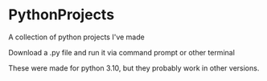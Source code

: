 # PythonProjects
A collection of python projects I've made

Download a .py file and run it via command prompt or other terminal

These were made for python 3.10, but they probably work in other versions.

